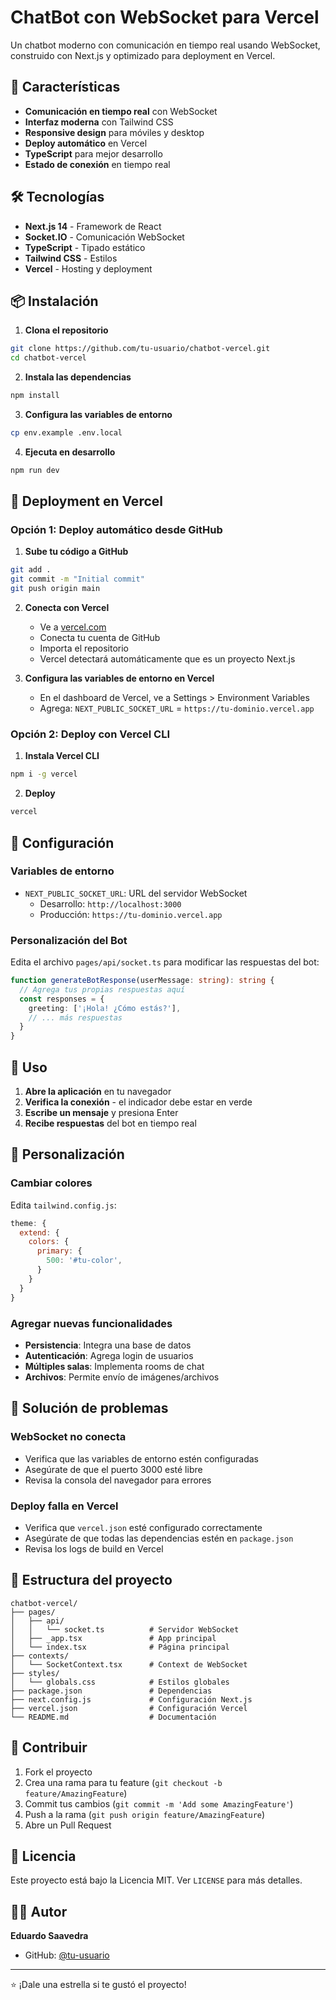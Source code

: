 # ChatBot con WebSocket para Vercel

Un chatbot moderno con comunicación en tiempo real usando WebSocket, construido con Next.js y optimizado para deployment en Vercel.

## 🚀 Características

- **Comunicación en tiempo real** con WebSocket
- **Interfaz moderna** con Tailwind CSS
- **Responsive design** para móviles y desktop
- **Deploy automático** en Vercel
- **TypeScript** para mejor desarrollo
- **Estado de conexión** en tiempo real

## 🛠️ Tecnologías

- **Next.js 14** - Framework de React
- **Socket.IO** - Comunicación WebSocket
- **TypeScript** - Tipado estático
- **Tailwind CSS** - Estilos
- **Vercel** - Hosting y deployment

## 📦 Instalación

1. **Clona el repositorio**
```bash
git clone https://github.com/tu-usuario/chatbot-vercel.git
cd chatbot-vercel
```

2. **Instala las dependencias**
```bash
npm install
```

3. **Configura las variables de entorno**
```bash
cp env.example .env.local
```

4. **Ejecuta en desarrollo**
```bash
npm run dev
```

## 🚀 Deployment en Vercel

### Opción 1: Deploy automático desde GitHub

1. **Sube tu código a GitHub**
```bash
git add .
git commit -m "Initial commit"
git push origin main
```

2. **Conecta con Vercel**
   - Ve a [vercel.com](https://vercel.com)
   - Conecta tu cuenta de GitHub
   - Importa el repositorio
   - Vercel detectará automáticamente que es un proyecto Next.js

3. **Configura las variables de entorno en Vercel**
   - En el dashboard de Vercel, ve a Settings > Environment Variables
   - Agrega: `NEXT_PUBLIC_SOCKET_URL` = `https://tu-dominio.vercel.app`

### Opción 2: Deploy con Vercel CLI

1. **Instala Vercel CLI**
```bash
npm i -g vercel
```

2. **Deploy**
```bash
vercel
```

## 🔧 Configuración

### Variables de entorno

- `NEXT_PUBLIC_SOCKET_URL`: URL del servidor WebSocket
  - Desarrollo: `http://localhost:3000`
  - Producción: `https://tu-dominio.vercel.app`

### Personalización del Bot

Edita el archivo `pages/api/socket.ts` para modificar las respuestas del bot:

```typescript
function generateBotResponse(userMessage: string): string {
  // Agrega tus propias respuestas aquí
  const responses = {
    greeting: ['¡Hola! ¿Cómo estás?'],
    // ... más respuestas
  }
}
```

## 📱 Uso

1. **Abre la aplicación** en tu navegador
2. **Verifica la conexión** - el indicador debe estar en verde
3. **Escribe un mensaje** y presiona Enter
4. **Recibe respuestas** del bot en tiempo real

## 🎨 Personalización

### Cambiar colores
Edita `tailwind.config.js`:
```javascript
theme: {
  extend: {
    colors: {
      primary: {
        500: '#tu-color',
      }
    }
  }
}
```

### Agregar nuevas funcionalidades
- **Persistencia**: Integra una base de datos
- **Autenticación**: Agrega login de usuarios
- **Múltiples salas**: Implementa rooms de chat
- **Archivos**: Permite envío de imágenes/archivos

## 🐛 Solución de problemas

### WebSocket no conecta
- Verifica que las variables de entorno estén configuradas
- Asegúrate de que el puerto 3000 esté libre
- Revisa la consola del navegador para errores

### Deploy falla en Vercel
- Verifica que `vercel.json` esté configurado correctamente
- Asegúrate de que todas las dependencias estén en `package.json`
- Revisa los logs de build en Vercel

## 📄 Estructura del proyecto

```
chatbot-vercel/
├── pages/
│   ├── api/
│   │   └── socket.ts          # Servidor WebSocket
│   ├── _app.tsx               # App principal
│   └── index.tsx              # Página principal
├── contexts/
│   └── SocketContext.tsx      # Context de WebSocket
├── styles/
│   └── globals.css            # Estilos globales
├── package.json               # Dependencias
├── next.config.js             # Configuración Next.js
├── vercel.json                # Configuración Vercel
└── README.md                  # Documentación
```

## 🤝 Contribuir

1. Fork el proyecto
2. Crea una rama para tu feature (`git checkout -b feature/AmazingFeature`)
3. Commit tus cambios (`git commit -m 'Add some AmazingFeature'`)
4. Push a la rama (`git push origin feature/AmazingFeature`)
5. Abre un Pull Request

## 📝 Licencia

Este proyecto está bajo la Licencia MIT. Ver `LICENSE` para más detalles.

## 👨‍💻 Autor

**Eduardo Saavedra**
- GitHub: [@tu-usuario](https://github.com/tu-usuario)

---

⭐ ¡Dale una estrella si te gustó el proyecto!
